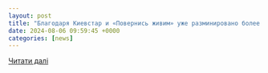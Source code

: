 ```yaml
---
layout: post
title: "Благодаря Киевстар и «Повернись живим» уже разминировано более 17 тысяч гектаров на Херсонщине"
date: 2024-08-06 09:59:45 +0000
categories: [news]
---
```


[Читати далі](https://www.unian.net/society/blagodarya-kievstar-i-povernis-zhivim-uzhe-razminirovano-bolee-17-tysyach-gektarov-na-hersonshchine-12719337.html)
